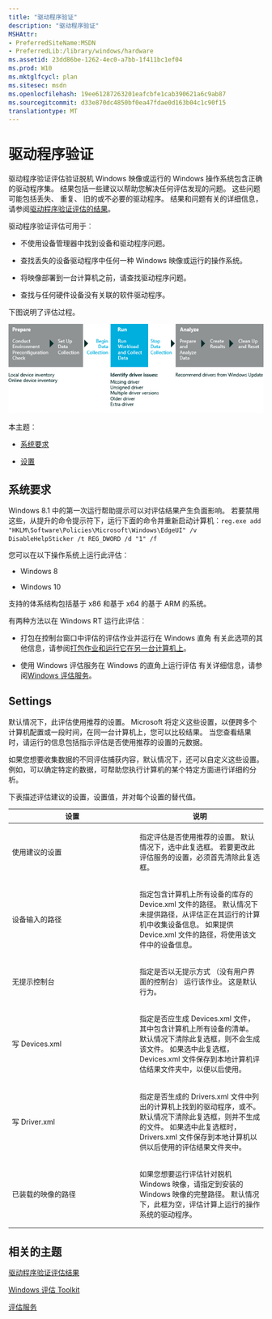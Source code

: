 ```yaml
---
title: "驱动程序验证"
description: "驱动程序验证"
MSHAttr:
- PreferredSiteName:MSDN
- PreferredLib:/library/windows/hardware
ms.assetid: 23dd86be-1262-4ec0-a7bb-1f411bc1ef04
ms.prod: W10
ms.mktglfcycl: plan
ms.sitesec: msdn
ms.openlocfilehash: 19ee61287263201eafcbfe1cab390621a6c9ab87
ms.sourcegitcommit: d33e870dc4850bf0ea47fdae0d163b04c1c90f15
translationtype: MT
---
```

# <a name="driver-verification"></a>驱动程序验证


驱动程序验证评估验证脱机 Windows 映像或运行的 Windows 操作系统包含正确的驱动程序集。 结果包括一些建议以帮助您解决任何评估发现的问题。 这些问题可能包括丢失、 重复、 旧的或不必要的驱动程序。 结果和问题有关的详细信息，请参阅[驱动程序验证评估的结果](results-for-the-driver-verification-assessment.md)。

驱动程序验证评估可用于︰

-   不使用设备管理器中找到设备和驱动程序问题。

-   查找丢失的设备驱动程序中任何一种 Windows 映像或运行的操作系统。

-   将映像部署到一台计算机之前，请查找驱动程序问题。

-   查找与任何硬件设备没有关联的软件驱动程序。

下图说明了评估过程。

![驱动程序验证的流图形](images/dep-win8-8-techref-driverassessmentflow.jpg)

本主题︰

-   [系统要求](#beforebegin)

-   [设置](#settings)

## <a name="a-href-idbeforebeginasystem-requirements"></a><a href="" id="beforebegin"></a>系统要求


Windows 8.1 中的第一次运行帮助提示可以对评估结果产生负面影响。 若要禁用这些，从提升的命令提示符下，运行下面的命令并重新启动计算机︰`reg.exe add "HKLM\Software\Policies\Microsoft\Windows\EdgeUI" /v DisableHelpSticker /t REG_DWORD /d "1" /f`

您可以在以下操作系统上运行此评估︰

-   Windows 8

-   Windows 10

支持的体系结构包括基于 x86 和基于 x64 的基于 ARM 的系统。

有两种方法以在 Windows RT 运行此评估︰

-   打包在控制台窗口中评估的评估作业并运行在 Windows 直角 有关此选项的其他信息，请参阅[打包作业和运行它在另一台计算机上](package-a-job-and-run-it-on-another-computer.md)。

-   使用 Windows 评估服务在 Windows 的直角上运行评估 有关详细信息，请参阅[Windows 评估服务](windows-assessment-services-technical-reference.md)。

## <a name="settings"></a>Settings


默认情况下，此评估使用推荐的设置。 Microsoft 将定义这些设置，以便跨多个计算机配置或一段时间，在同一台计算机上，您可以比较结果。 当您查看结果时，请运行的信息包括指示评估是否使用推荐的设置的元数据。

如果您想要收集数据的不同评估捕获内容，默认情况下，还可以自定义这些设置。 例如，可以确定特定的数据，可帮助您执行计算机的某个特定方面进行详细的分析。

下表描述评估建议的设置，设置值，并对每个设置的替代值。

<table>
<colgroup>
<col width="50%" />
<col width="50%" />
</colgroup>
<thead>
<tr class="header">
<th>设置</th>
<th>说明</th>
</tr>
</thead>
<tbody>
<tr class="odd">
<td><p>使用建议的设置</p></td>
<td><p>指定评估是否使用推荐的设置。 默认情况下，选中此复选框。 若要更改此评估服务的设置，必须首先清除此复选框。</p></td>
</tr>
<tr class="even">
<td><p>设备输入的路径</p></td>
<td><p>指定包含计算机上所有设备的库存的 Device.xml 文件的路径。 默认情况下未提供路径，从评估正在其运行的计算机中收集设备信息。 如果提供 Device.xml 文件的路径，将使用该文件中的设备信息。</p></td>
</tr>
<tr class="odd">
<td><p>无提示控制台</p></td>
<td><p>指定是否以无提示方式 （没有用户界面的控制台） 运行该作业。 这是默认行为。</p></td>
</tr>
<tr class="even">
<td><p>写 Devices.xml</p></td>
<td><p>指定是否应生成 Devices.xml 文件，其中包含计算机上所有设备的清单。 默认情况下清除此复选框，则不会生成该文件。 如果选中此复选框，Devices.xml 文件保存到本地计算机评估结果文件夹中，以便以后使用。</p></td>
</tr>
<tr class="odd">
<td><p>写 Driver.xml</p></td>
<td><p>指定是否生成的 Drivers.xml 文件中列出的计算机上找到的驱动程序，或不。 默认情况下清除此复选框，则并不生成的文件。 如果选中此复选框时，Drivers.xml 文件保存到本地计算机以供以后使用的评估结果文件夹中。</p></td>
</tr>
<tr class="even">
<td><p>已装载的映像的路径</p></td>
<td><p>如果您想要运行评估针对脱机 Windows 映像，请指定到安装的 Windows 映像的完整路径。 默认情况下，此框为空，评估计算上运行的操作系统的驱动程序。</p></td>
</tr>
</tbody>
</table>

 

## <a name="related-topics"></a>相关的主题


[驱动程序验证评估结果](results-for-the-driver-verification-assessment.md)

[Windows 评估 Toolkit](windows-assessment-toolkit-technical-reference.md)

[评估服务](assessments.md)

 

 







